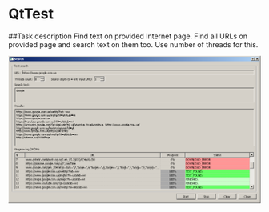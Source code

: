 # QtTest

##Task description
Find text on provided Internet page.
Find all URLs on provided page and search text on them too. Use number of threads for this.

![Alt text](/Screenshot.png?raw=true "Optional Title")
